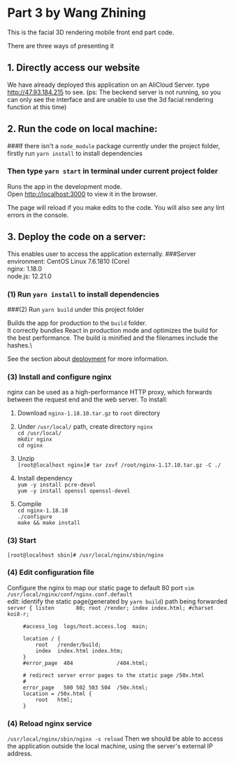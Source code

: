 # Part 3 by Wang Zhining

This is the facial 3D rendering mobile front end part code. 

There are three ways of presenting it
## 1. Directly access our website
We have already deployed this application on an AliCloud Server. 
type http://47.93.184.215 to see. 
(ps: The beckend server is not running, so you can only see the interface and are unable to use the 3d facial rendering function at this time)

## 2. Run the code on local machine: 

###If there isn't a `node_module` package currently under the project folder, firstly run `yarn install` to install dependencies
### Then type `yarn start` in terminal under current project folder 

Runs the app in the development mode.\
Open [http://localhost:3000](http://localhost:3000) to view it in the browser.

The page will reload if you make edits to the code.
You will also see any lint errors in the console.


## 3. Deploy the code on a server: 
This enables user to access the application externally.
###Server environment: 
CentOS Linux 7.6.1810 (Core) \
nginx: 1.18.0\
node.js: 12.21.0
### (1) Run `yarn install` to install dependencies
###(2) Run `yarn build` under this project folder

Builds the app for production to the `build` folder.\
It correctly bundles React in production mode and optimizes the build for the best performance.
The build is minified and the filenames include the hashes.\

See the section about [deployment](https://facebook.github.io/create-react-app/docs/deployment) for more information.


### (3) Install and configure nginx
nginx can be used as a high-performance HTTP proxy, which forwards between the request end and the web server. 
To install:
1) Download `nginx-1.18.10.tar.gz` to  `root` directory

2) Under `/usr/local/` path, create directory `nginx`\
`cd /usr/local/` \
`mkdir nginx`\
`cd nginx`

3) Unzip\
`[root@localhost nginx]# tar zxvf /root/nginx-1.17.10.tar.gz -C ./`

4) Install dependency\
`yum -y install pcre-devel`\
`yum -y install openssl openssl-devel`

5) Compile \
`cd nginx-1.18.10`\
`./configure`\
`make && make install`

### (3) Start
`[root@localhost sbin]# /usr/local/nginx/sbin/nginx`

### (4) Edit configuration file
Configure the nginx to map our static page to default 80 port
`vim /usr/local/nginx/conf/nginx.conf.default`\
edit:  identify the static page(generated by `yarn build`) path being forwarded
`server {
         listen       80;
          root /render;
         index index.html;
         #charset koi8-r;`
 
         #access_log  logs/host.access.log  main;
 
         location / {
             root   /render/build;
             index  index.html index.htm;
         }
         #error_page  404              /404.html;
 
         # redirect server error pages to the static page /50x.html
         #
         error_page   500 502 503 504  /50x.html;
         location = /50x.html {
             root   html;
         }
 
 ### (4) Reload nginx service
 `/usr/local/nginx/sbin/nginx -s reload`
Then we should be able to access the application outside the local machine, using the server's external IP address.
